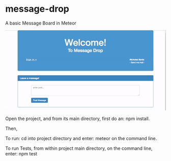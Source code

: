 # message-drop
A basic Message Board in Meteor

![Screen Cast](https://github.com/nsardo/message-drop/blob/master/message-drop.gif)

Open the project, and from its main directory, first do an:  npm install. 

Then, 

To run: cd into project directory and enter: meteor on the command line.

To run Tests, from within project main directory, on the command line, enter: npm test
